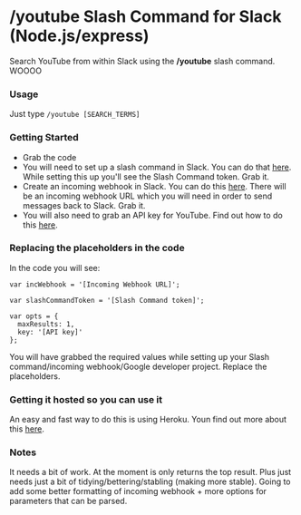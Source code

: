 # /youtube Slash Command for Slack (Node.js/express)

Search YouTube from within Slack using the **/youtube** slash command. WOOOO

### Usage
Just type `/youtube [SEARCH_TERMS]`

### Getting Started
- Grab the code
- You will need to set up a slash command in Slack. You can do that [here](https://my.slack.com/services/new/slash-commands). While setting this up you'll see the Slash Command token. Grab it.
- Create an incoming webhook in Slack. You can do this [here](https://my.slack.com/services/new/incoming-webhook). There will be an incoming webhook URL which you will need in order to send messages back to Slack. Grab it.
- You will also need to grab an API key for YouTube. Find out how to do this [here](https://developers.google.com/youtube/registering_an_application).

### Replacing the placeholders in the code
In the code you will see: 

`var incWebhook = '[Incoming Webhook URL]';`

`var slashCommandToken = '[Slash Command token]';`

```
var opts = {
  maxResults: 1,
  key: '[API key]'
};
``` 

You will have grabbed the required values while setting up your Slash command/incoming webhook/Google developer project. Replace the placeholders.

### Getting it hosted so you can use it
An easy and fast way to do this is using Heroku. Youn find out more about this [here](https://devcenter.heroku.com/articles/getting-started-with-nodejs#introduction).

### Notes
It needs a bit of work. At the moment is only returns the top result. Plus just needs just a bit of tidying/bettering/stabling (making more stable). Going to add some better formatting of incoming webhook + more options for parameters that can be parsed. 
